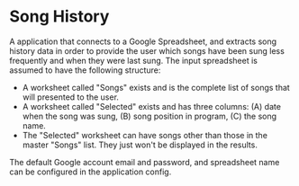 # Song History

A application that connects to a Google Spreadsheet, and extracts song history data in order to provide the user which songs have been sung less frequently and when they were last sung. The input spreadsheet is assumed to have the following structure:

- A worksheet called "Songs" exists and is the complete list of songs that will presented to the user.
- A worksheet called "Selected" exists and has three columns: (A) date when the song was sung, (B) song position in program, (C) the song name.
- The "Selected" worksheet can have songs other than those in the master "Songs" list. They just won't be displayed in the results.

The default Google account email and password, and spreadsheet name can be configured in the application config.
